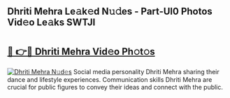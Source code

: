 ## Dhriti Mehra Le𝚊k𝚎d N𝚞𝚍es - Part-Ul0 Photos Vid𝚎o Le𝚊ks SWTJI

# <h2><a href="http://fbb8c8t.evod.top/?m=Dhriti+Mehra">🔗 👉🔴 Dhriti Mehra Vid𝚎o Ph𝚘t𝚘s</a></h2>

[![Dhriti Mehra N𝚞d𝚎s](https://i.imgur.com/8V9OHl7.gif)](http://fbb8c8t.evod.top/?m=Dhriti+Mehra)
Social media personality Dhriti Mehra sharing their dance and lifestyle experiences. Communication skills Dhriti Mehra are crucial for public figures to convey their ideas and connect with the public. 
